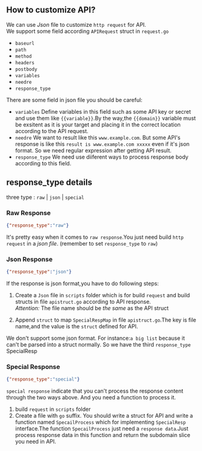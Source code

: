 ## How to customize API?
We can use *Json* file to customize `http request` for API.  
We support some field according `APIRequest` struct in `request.go`  
- `baseurl`
- `path`
- `method`
- `headers`
- `postbody`
- `variables`
- `needre`
- `response_type`


There are some field in json file you should be careful:
- `variables` Define variables in this field such as some API key or secret and use them like `{{variable}}`.By the way,the `{{domain}}` variable must be exsitent as it is your target and placing it in the correct location according to the API request.
- `needre` We want to result like this `www.example.com`. But some API's response is like this `result is www.example.com xxxxx` even if it's json format. So we need regular expression after getting API result.  
- `response_type` We need use diiferent ways to process response body according to this field.



## response_type details
three type : `raw` | `json` | `special`
### Raw Response
```json
{"response_type":"raw"}
```
It's pretty easy when it comes to `raw response`.You just need build `http request` in a *json file*. (remember to set `response_type` to `raw`)

### Json Response
```json
{"response_type":"json"}
```
If the response is json format,you have to do following steps:  
1. Create a `Json` file in `scripts` folder which is for build `request` and build structs in file `apistruct.go` according to API response.  
    *Attention:* The file name should be *the same* as the API struct  

2. Append `struct` to map `SpecialRespMap` in file `apistruct.go`.The key is file name,and the value is the `struct` defined for API.  

We don't support some json format. For instance:`a big list` because it can't be parsed into a struct normally. So we have the third `response_type` SpecialResp

### Special Response
```json
{"response_type":"special"}
```

`special response` indicate that you can't process the response content through the two ways above. And you need a function to process it.  
1. build `request` in `scripts` folder
2. Create a file with `go` suffix. You should write a struct for API and write a function named `SpecailProcess` which for implementing `SpecialResp` interface.The function `SpecailProcess` just need a `response data`.Just process response data in this function and return the subdomain slice you need in API.
